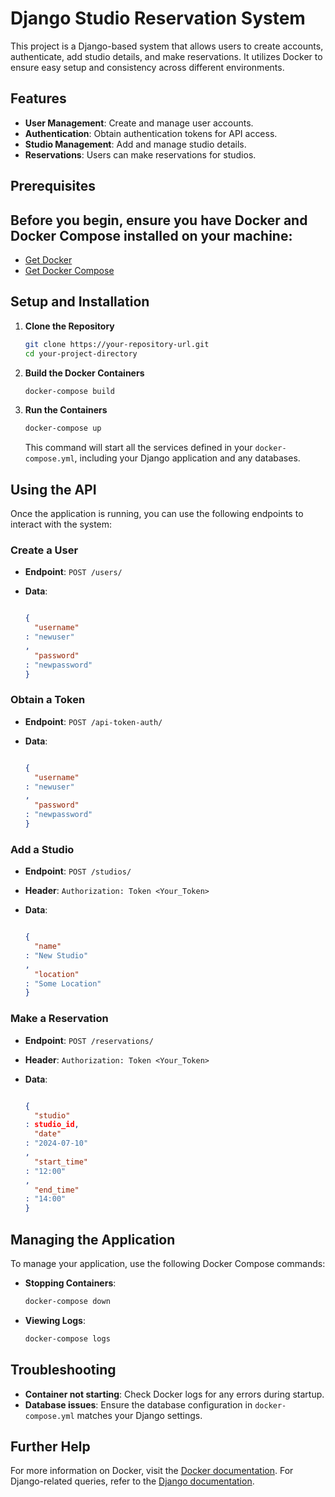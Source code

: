 Django Studio Reservation System
================================

This project is a Django-based system that allows users to create accounts, authenticate, add studio details, and make reservations. It utilizes Docker to ensure easy setup and consistency across different environments.

Features
--------

*   **User Management**: Create and manage user accounts.
*   **Authentication**: Obtain authentication tokens for API access.
*   **Studio Management**: Add and manage studio details.
*   **Reservations**: Users can make reservations for studios.

Prerequisites
-------------

Before you begin, ensure you have Docker and Docker Compose installed on your machine:
--------------------------------------------------------------------------------------

*   [Get Docker](https://docs.docker.com/get-docker/)
*   [Get Docker Compose](https://docs.docker.com/compose/install/)

Setup and Installation
----------------------

1.  **Clone the Repository**
    
    ```bash
    git clone https://your-repository-url.git
    cd your-project-directory
    ```
    
2.  **Build the Docker Containers**
    
    ```bash
    docker-compose build
    ```
    
3.  **Run the Containers**
    
    ```bash
    docker-compose up
    ```
    
    This command will start all the services defined in your `docker-compose.yml`, including your Django application and any databases.
    

Using the API
-------------

Once the application is running, you can use the following endpoints to interact with the system:

### Create a User

*   **Endpoint**: `POST /users/`
*   **Data**:
    
    ```json
    
    {
      "username"
    : "newuser"
    ,
      "password"
    : "newpassword"
    }
    ```
    

### Obtain a Token

*   **Endpoint**: `POST /api-token-auth/`
*   **Data**:
    
    ```json
    
    {
      "username"
    : "newuser"
    ,
      "password"
    : "newpassword"
    }
    ```
    

### Add a Studio

*   **Endpoint**: `POST /studios/`
*   **Header**: `Authorization: Token <Your_Token>`
*   **Data**:
    
    ```json
    
    {
      "name"
    : "New Studio"
    ,
      "location"
    : "Some Location"
    }
    ```
    

### Make a Reservation

*   **Endpoint**: `POST /reservations/`
*   **Header**: `Authorization: Token <Your_Token>`
*   **Data**:
    
    ```json
    
    {
      "studio"
    : studio_id,
      "date"
    : "2024-07-10"
    ,
      "start_time"
    : "12:00"
    ,
      "end_time"
    : "14:00"
    }
    ```
    

Managing the Application
------------------------

To manage your application, use the following Docker Compose commands:

*   **Stopping Containers**:
    
    ```bash
    docker-compose down
    ```
    
*   **Viewing Logs**:
    
    ```bash
    docker-compose logs
    ```
    

Troubleshooting
---------------

*   **Container not starting**: Check Docker logs for any errors during startup.
*   **Database issues**: Ensure the database configuration in `docker-compose.yml` matches your Django settings.

Further Help
------------

For more information on Docker, visit the [Docker documentation](https://docs.docker.com/). For Django-related queries, refer to the [Django documentation](https://docs.djangoproject.com/en/3.1/).
